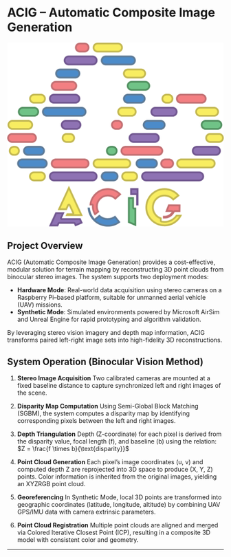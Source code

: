 # ACIG – Automatic Composite Image Generation
![ACIG Logo](assets/logo/logo.png)
## Project Overview

ACIG (Automatic Composite Image Generation) provides a cost-effective, modular solution for terrain mapping by reconstructing 3D point clouds from binocular stereo images. The system supports two deployment modes:

* **Hardware Mode**: Real-world data acquisition using stereo cameras on a Raspberry Pi–based platform, suitable for unmanned aerial vehicle (UAV) missions.
* **Synthetic Mode**: Simulated environments powered by Microsoft AirSim and Unreal Engine for rapid prototyping and algorithm validation.

By leveraging stereo vision imagery and depth map information, ACIG transforms paired left-right image sets into high-fidelity 3D reconstructions.

## System Operation (Binocular Vision Method)

1. **Stereo Image Acquisition**
   Two calibrated cameras are mounted at a fixed baseline distance to capture synchronized left and right images of the scene.

2. **Disparity Map Computation**
   Using Semi-Global Block Matching (SGBM), the system computes a disparity map by identifying corresponding pixels between the left and right images.

3. **Depth Triangulation**
   Depth (Z-coordinate) for each pixel is derived from the disparity value, focal length (f), and baseline (b) using the relation:
   $Z = \frac{f \times b}{\text{disparity}}$

4. **Point Cloud Generation**
   Each pixel’s image coordinates (u, v) and computed depth Z are reprojected into 3D space to produce (X, Y, Z) points. Color information is inherited from the original images, yielding an XYZRGB point cloud.

5. **Georeferencing**
   In Synthetic Mode, local 3D points are transformed into geographic coordinates (latitude, longitude, altitude) by combining UAV GPS/IMU data with camera extrinsic parameters.

6. **Point Cloud Registration**
   Multiple point clouds are aligned and merged via Colored Iterative Closest Point (ICP), resulting in a composite 3D model with consistent color and geometry.

---
